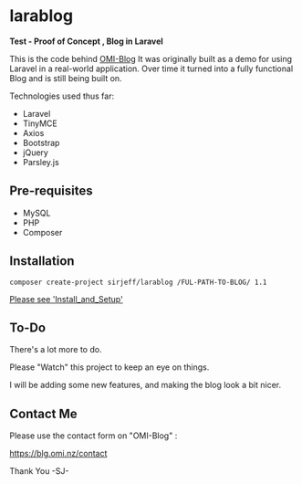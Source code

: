 # larablog

**Test - Proof of Concept , Blog in Laravel**

This is the code behind [OMI-Blog](https://blog.omi.nz/ "OMI-Blog")
It was originally built as a demo for using Laravel in a real-world application.
Over time it turned into a fully functional Blog and is still being built on.

Technologies used thus far:
- Laravel
- TinyMCE
- Axios
- Bootstrap
- jQuery
- Parsley.js


## Pre-requisites

- MySQL
- PHP
- Composer

## Installation

`composer create-project sirjeff/larablog /FUL-PATH-TO-BLOG/ 1.1`

[Please see 'Install_and_Setup'](../master/Install_and_Setup.md)

## To-Do

There's a lot more to do.

Please "Watch" this project to keep an eye on things.

I will be adding some new features, and making the blog look a bit nicer.

## Contact Me

Please use the contact form on "OMI-Blog" :

https://blg.omi.nz/contact

Thank You
 -SJ-
 
 
